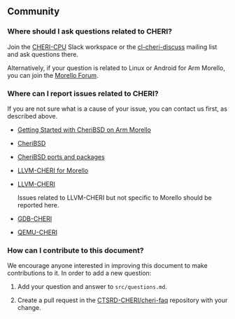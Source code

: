 ## Community

<!-- toc -->

### Where should I ask questions related to CHERI?

Join the
[CHERI-CPU](https://www.cl.cam.ac.uk/research/security/ctsrd/cheri/cheri-slack.html)
Slack workspace or the
[cl-cheri-discuss](https://www.cl.cam.ac.uk/research/security/ctsrd/cheri/cheri-lists.html)
mailing list and ask questions there.

Alternatively, if your question is related to Linux or Android for Arm Morello,
you can join the
[Morello Forum](https://community.arm.com/support-forums/f/morello-forum).


### Where can I report issues related to CHERI?

If you are not sure what is a cause of your issue, you can contact us first,
as described above.

* [Getting Started with CheriBSD on Arm Morello](https://github.com/CTSRD-CHERI/cheribsd-getting-started/issues)

* [CheriBSD](https://github.com/CTSRD-CHERI/cheribsd/issues)

* [CheriBSD ports and packages](https://github.com/CTSRD-CHERI/cheribsd-ports/issues)

* [LLVM-CHERI for Morello](https://git.morello-project.org/morello/llvm-project/-/issues)

* [LLVM-CHERI](https://github.com/CTSRD-CHERI/llvm-project/issues)

  Issues related to LLVM-CHERI but not specific to Morello should be reported
  here.

* [GDB-CHERI](https://github.com/CTSRD-CHERI/gdb/issues)

* [QEMU-CHERI](https://github.com/CTSRD-CHERI/qemu/issues)


### How can I contribute to this document?

We encourage anyone interested in improving this document to make contributions
to it. In order to add a new question:

1. Add your question and answer to `src/questions.md`.

1. Create a pull request in the
   [CTSRD-CHERI/cheri-faq](https://github.com/CTSRD-CHERI/cheri-faq/pulls)
   repository with your change.
